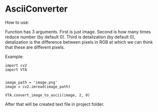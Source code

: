 # AsciiConverter

How to use:

Function has 3 arguments. First is just image. Second is how many times reduce number (by default 0).
Third is detalization (by default 0), detalization is the difference between pixels in RGB at which we can think that these are different pixels.

Example:

```
import cv2
import VTA


image_path = 'image.png'
image = cv2.imread(image_path)

VTA.convert_image_to_ascii(image, 2, 0)
```

After that will be created text file in project folder.
